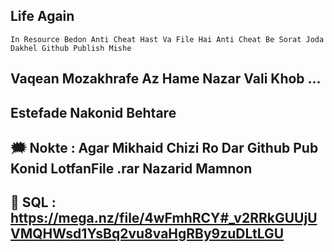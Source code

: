 ## Life Again

```
In Resource Bedon Anti Cheat Hast Va File Hai Anti Cheat Be Sorat Joda Dakhel Github Publish Mishe
```

## Vaqean Mozakhrafe Az Hame Nazar Vali Khob ...

## Estefade Nakonid Behtare

## 🗯️ Nokte : Agar Mikhaid Chizi Ro Dar Github Pub Konid LotfanFile .rar Nazarid Mamnon

## 💠 SQL : https://mega.nz/file/4wFmhRCY#_v2RRkGUUjUVMQHWsd1YsBq2vu8vaHgRBy9zuDLtLGU